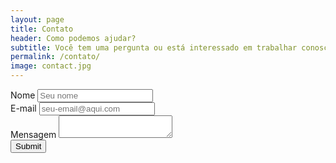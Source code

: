 ```yaml
---
layout: page
title: Contato
header: Como podemos ajudar?
subtitle: Você tem uma pergunta ou está interessado em trabalhar conosco? Preencha o formulário abaixo.
permalink: /contato/
image: contact.jpg
---
```


<form class="speaker-form" accept-charset="UTF-8" action="https://formsubmit.io/send/d0f13677-743a-4192-a429-2e2ad4725784" method="POST">
	<input type="hidden" name="page" value="contato site resultadotech.com.br">
	<input name="_redirect" type="hidden" value="https://resultadotech.com.br/contato/#mensagem-enviada">
	<input name="_formsubmit_id" type="text" style="display:none">
	<div class="form-row">
		<label for="full-name">Nome</label>
		<input id="full-name" name="full-name" type="text" placeholder="Seu nome"/>
	</div>
	<div class="form-row">
		<label for="email">E-mail</label>
		<input id="email" name="email" type="email" placeholder="seu-email@aqui.com"/>
	</div>
	<div class="form-row">
		<label for="abstract">Mensagem</label>
		<textarea id="abstract" name="abstract"></textarea>
	</div>
	<div class="form-row">
		<button>Submit</button>
	</div>
</form>
